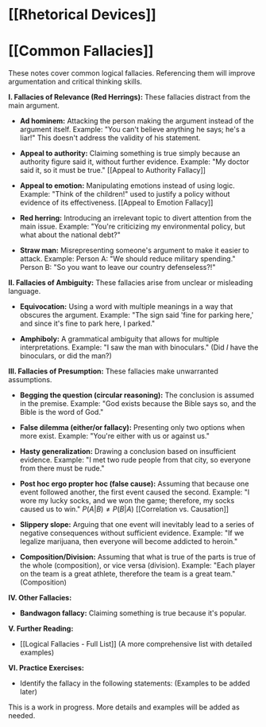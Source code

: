 # [[Rhetorical Devices]]
# [[Common Fallacies]]

These notes cover common logical fallacies.  Referencing them will improve argumentation and critical thinking skills.

**I. Fallacies of Relevance (Red Herrings):**  These fallacies distract from the main argument.

* **Ad hominem:** Attacking the person making the argument instead of the argument itself.  Example: "You can't believe anything he says; he's a liar!"  This doesn't address the validity of his statement.

* **Appeal to authority:** Claiming something is true simply because an authority figure said it, without further evidence. Example: "My doctor said it, so it must be true." [[Appeal to Authority Fallacy]]

* **Appeal to emotion:** Manipulating emotions instead of using logic.  Example:  "Think of the children!" used to justify a policy without evidence of its effectiveness. [[Appeal to Emotion Fallacy]]

* **Red herring:** Introducing an irrelevant topic to divert attention from the main issue. Example: "You're criticizing my environmental policy, but what about the national debt?"

* **Straw man:** Misrepresenting someone's argument to make it easier to attack. Example: Person A: "We should reduce military spending." Person B: "So you want to leave our country defenseless?!"


**II. Fallacies of Ambiguity:** These fallacies arise from unclear or misleading language.

* **Equivocation:** Using a word with multiple meanings in a way that obscures the argument. Example:  "The sign said 'fine for parking here,' and since it's fine to park here, I parked."

* **Amphiboly:**  A grammatical ambiguity that allows for multiple interpretations.  Example: "I saw the man with binoculars." (Did *I* have the binoculars, or did the man?)


**III. Fallacies of Presumption:** These fallacies make unwarranted assumptions.

* **Begging the question (circular reasoning):** The conclusion is assumed in the premise. Example: "God exists because the Bible says so, and the Bible is the word of God."

* **False dilemma (either/or fallacy):** Presenting only two options when more exist. Example: "You're either with us or against us."

* **Hasty generalization:** Drawing a conclusion based on insufficient evidence. Example: "I met two rude people from that city, so everyone from there must be rude."

* **Post hoc ergo propter hoc (false cause):** Assuming that because one event followed another, the first event caused the second. Example: "I wore my lucky socks, and we won the game; therefore, my socks caused us to win." $P(A|B) \neq P(B|A)$ [[Correlation vs. Causation]]

* **Slippery slope:** Arguing that one event will inevitably lead to a series of negative consequences without sufficient evidence. Example: "If we legalize marijuana, then everyone will become addicted to heroin."

* **Composition/Division:** Assuming that what is true of the parts is true of the whole (composition), or vice versa (division). Example:  "Each player on the team is a great athlete, therefore the team is a great team." (Composition)


**IV.  Other Fallacies:**

* **Bandwagon fallacy:** Claiming something is true because it's popular.


**V.  Further Reading:**

* [[Logical Fallacies - Full List]]  (A more comprehensive list with detailed examples)


**VI.  Practice Exercises:**

* Identify the fallacy in the following statements:  (Examples to be added later)


This is a work in progress.  More details and examples will be added as needed.
